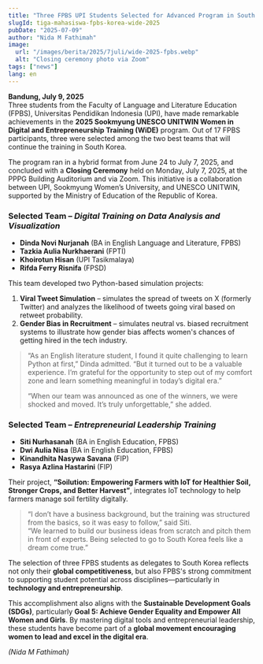 ```yaml
---
title: "Three FPBS UPI Students Selected for Advanced Program in South Korea at the 2025 Sookmyung UNESCO UNITWIN WiDE Training"
slugId: tiga-mahasiswa-fpbs-korea-wide-2025
pubDate: "2025-07-09"
author: "Nida M Fathimah"
image:
  url: "/images/berita/2025/7juli/wide-2025-fpbs.webp"
  alt: "Closing ceremony photo via Zoom"
tags: ["news"]
lang: en
---
```


**Bandung, July 9, 2025**  
Three students from the Faculty of Language and Literature Education (FPBS), Universitas Pendidikan Indonesia (UPI), have made remarkable achievements in the **2025 Sookmyung UNESCO UNITWIN Women in Digital and Entrepreneurship Training (WiDE)** program. Out of 17 FPBS participants, three were selected among the two best teams that will continue the training in South Korea.

The program ran in a hybrid format from June 24 to July 7, 2025, and concluded with a **Closing Ceremony** held on Monday, July 7, 2025, at the PPPG Building Auditorium and via Zoom. This initiative is a collaboration between UPI, Sookmyung Women’s University, and UNESCO UNITWIN, supported by the Ministry of Education of the Republic of Korea.

### Selected Team – *Digital Training on Data Analysis and Visualization*
- **Dinda Novi Nurjanah** (BA in English Language and Literature, FPBS)  
- **Tazkia Aulia Nurkhaerani** (FPTI)  
- **Khoirotun Hisan** (UPI Tasikmalaya)  
- **Rifda Ferry Risnifa** (FPSD)

This team developed two Python-based simulation projects:  
1. **Viral Tweet Simulation** – simulates the spread of tweets on X (formerly Twitter) and analyzes the likelihood of tweets going viral based on retweet probability.  
2. **Gender Bias in Recruitment** – simulates neutral vs. biased recruitment systems to illustrate how gender bias affects women's chances of getting hired in the tech industry.

> “As an English literature student, I found it quite challenging to learn Python at first,” Dinda admitted. “But it turned out to be a valuable experience. I’m grateful for the opportunity to step out of my comfort zone and learn something meaningful in today’s digital era.”  
>  
> “When our team was announced as one of the winners, we were shocked and moved. It’s truly unforgettable,” she added.

### Selected Team – *Entrepreneurial Leadership Training*
- **Siti Nurhasanah** (BA in English Education, FPBS)  
- **Dwi Aulia Nisa** (BA in English Education, FPBS)  
- **Kinandhita Nasywa Savana** (FIP)  
- **Rasya Azlina Hastarini** (FIP)

Their project, **“Soilution: Empowering Farmers with IoT for Healthier Soil, Stronger Crops, and Better Harvest”**, integrates IoT technology to help farmers manage soil fertility digitally.

> “I don’t have a business background, but the training was structured from the basics, so it was easy to follow,” said Siti.  
> “We learned to build our business ideas from scratch and pitch them in front of experts. Being selected to go to South Korea feels like a dream come true.”

The selection of three FPBS students as delegates to South Korea reflects not only their **global competitiveness**, but also FPBS's strong commitment to supporting student potential across disciplines—particularly in **technology and entrepreneurship**.

This accomplishment also aligns with the **Sustainable Development Goals (SDGs)**, particularly **Goal 5: Achieve Gender Equality and Empower All Women and Girls**. By mastering digital tools and entrepreneurial leadership, these students have become part of a **global movement encouraging women to lead and excel in the digital era**.

*(Nida M Fathimah)*
